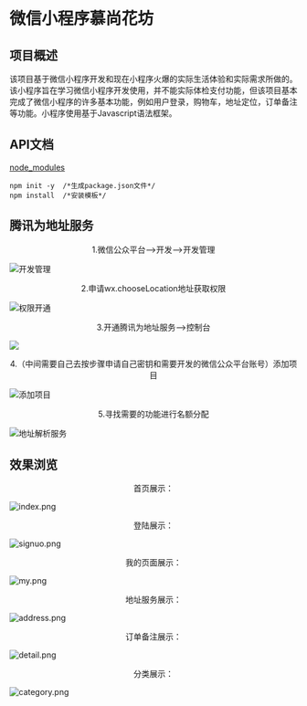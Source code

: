 

# 微信小程序慕尚花坊

## 项目概述

该项目基于微信小程序开发和现在小程序火爆的实际生活体验和实际需求所做的。该小程序旨在学习微信小程序开发使用，并不能实际体检支付功能，但该项目基本完成了微信小程序的许多基本功能，例如用户登录，购物车，地址定位，订单备注等功能。小程序使用基于Javascript语法框架。 

## API文档

[node_modules ](https://github.com/node-modules)

```
npm init -y  /*生成package.json文件*/   
npm install  /*安装模板*/
```



## 腾讯为地址服务

<div style="text-align:center">1.微信公众平台-->开发-->开发管理</div>

![开发管理](.\image\权限管理.png)

<div style="text-align:center">2.申请wx.chooseLocation地址获取权限</div>

![权限开通](.\image\权限开通.png)

<div style="text-align:center">3.开通腾讯为地址服务-->控制台</div>

![](.\image\微地址控制台.png)

<div style="text-align:center">4.（中间需要自己去按步骤申请自己密钥和需要开发的微信公众平台账号）添加项目</div>

![添加项目](.\image\设置项目.png)

<div style="text-align:center">5.寻找需要的功能进行名额分配</div>

![地址解析服务](.\image\获取权限.png)

## 效果浏览

<div style="text-align:center">首页展示：</div>

  ![index.png](./image/index.png)

<div style="text-align:center">登陆展示：</div>

![signuo.png](./image/signup.png)

<div style="text-align:center">我的页面展示： </div>

![my.png](./image/my.png)

<div style="text-align:center">地址服务展示：</div>

![address.png](./image/address.png)

<div style="text-align:center">订单备注展示：</div>

![detail.png](./image/detail.png)

<div style="text-align:center">分类展示：</div>

![category.png](./image/category.png)













